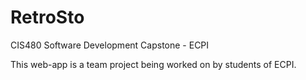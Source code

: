 # RetroSto
CIS480 Software Development Capstone - ECPI

This web-app is a team project being worked on by students of ECPI.
